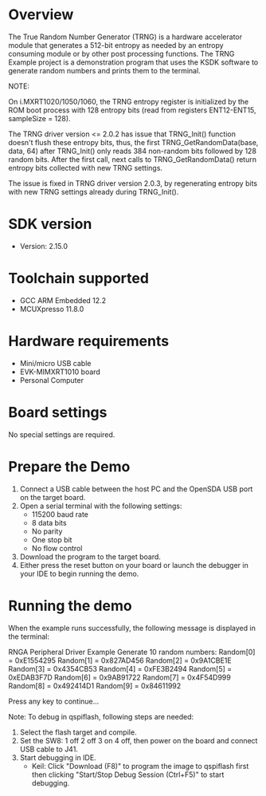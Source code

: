 Overview
========
The True Random Number Generator (TRNG) is a hardware accelerator module that generates a 512-bit
entropy as needed by an entropy consuming module or by other post processing functions. The TRNG
Example project is a demonstration program that uses the KSDK software to generate random numbers
and prints them to the terminal.

NOTE:

On i.MXRT1020/1050/1060, the TRNG entropy register is initialized by the ROM boot process
with 128 entropy bits (read from registers ENT12-ENT15, sampleSize = 128).
 
The TRNG driver version <= 2.0.2 has issue that TRNG_Init() function doesn't flush
these entropy bits, thus, the first TRNG_GetRandomData(base, data, 64) after TRNG_Init()
only reads 384 non-random bits followed by 128 random bits. After the first call, next calls
to TRNG_GetRandomData() return entropy bits collected with new TRNG settings.

The issue is fixed in TRNG driver version 2.0.3, by regenerating entropy bits with new
TRNG settings already during TRNG_Init().



SDK version
===========
- Version: 2.15.0

Toolchain supported
===================
- GCC ARM Embedded  12.2
- MCUXpresso  11.8.0

Hardware requirements
=====================
- Mini/micro USB cable
- EVK-MIMXRT1010 board
- Personal Computer

Board settings
==============
No special settings are required.

Prepare the Demo
================
1.  Connect a USB cable between the host PC and the OpenSDA USB port on the target board. 
2.  Open a serial terminal with the following settings:
    - 115200 baud rate
    - 8 data bits
    - No parity
    - One stop bit
    - No flow control
3.  Download the program to the target board.
4.  Either press the reset button on your board or launch the debugger in your IDE to begin running the demo.

Running the demo
================
When the example runs successfully, the following message is displayed in the terminal:

RNGA Peripheral Driver Example
Generate 10 random numbers:
Random[0] = 0xE1554295
Random[1] = 0x827AD456
Random[2] = 0x9A1CBE1E
Random[3] = 0x4354CB53
Random[4] = 0xFE3B2494
Random[5] = 0xEDAB3F7D
Random[6] = 0x9AB91722
Random[7] = 0x4F54D999
Random[8] = 0x492414D1
Random[9] = 0x84611992

 Press any key to continue...

Note:
To debug in qspiflash, following steps are needed:
1. Select the flash target and compile.
2. Set the SW8: 1 off 2 off 3 on 4 off, then power on the board and connect USB cable to J41.
3. Start debugging in IDE.
   - Keil: Click "Download (F8)" to program the image to qspiflash first then clicking "Start/Stop Debug Session (Ctrl+F5)" to start debugging.
